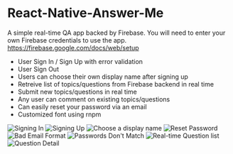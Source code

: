 # React-Native-Answer-Me
A simple real-time QA app backed by Firebase. You will need to enter your own Firebase credentials to use the app. https://firebase.google.com/docs/web/setup

+ User Sign In / Sign Up with error validation
+ User Sign Out
+ Users can choose their own display name after signing up
+ Retreive list of topics/questions from Firebase backend in real time
+ Submit new topics/questions in real time
+ Any user can comment on existing topics/questions
+ Can easily reset your password via an email
+ Customized font using rnpm

![Signing In](screenshots/signin.png)
![Signing Up](screenshots/signup.png)
![Choose a display name](screenshots/display_name.png)
![Reset Password](screenshots/reset_password.png)
![Bad Email Format](screenshots/bad_email.png)
![Passwords Don't Match](screenshots/password_mismatch.png)
![Real-time Question list](screenshots/list.png)
![Question Detail](screenshots/detail.png)

